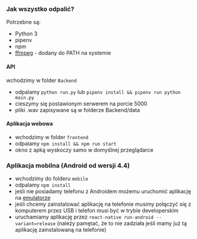 ### Jak wszystko odpalić?  
Potrzebne są:  
* Python 3
* pipenv
* npm
*  [ffmpeg](http://ffmpeg.org) - dodany do PATH na systemie

#### API
wchodzimy w folder `Backend`
* odpalamy `python run.py` lub `pipenv install && pipenv run python main.py`
* cieszymy się postawionym serwerem na porcie 5000
* pliki .wav zapisywane są w folderze Backend/data
 
#### Aplikacja webowa
* wchodzimy w folder `frontend`
* odpalamy `npm install && npm run start`
* okno z apką wyskoczy samo w domyślnej przeglądarce

### Aplikacja mobilna (Android od wersji 4.4)
* wchodzimy do folderu `mobile`
* odpalamy `npm install`
* jeśli nie posiadamy telefonu z Androidem możemu uruchomić aplikację na [emulatorze](https://facebook.github.io/react-native/docs/getting-started)
* jeśli chcemy zainstalować aplikację na telefonie musimy połączyć się z komputerem przez USB i telefon musi być w trybie developerskim
* uruchamiamy aplikację przez `react-native run-android --variant=release` (należy pamętać, że to nie zadziała jeśli mamy już tą aplikację zainstalowaną na telefonie)
